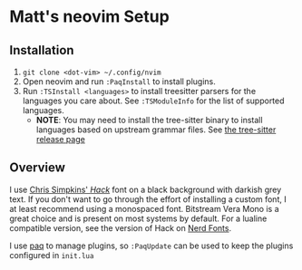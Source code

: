 # Matt's neovim Setup

## Installation

1. `git clone <dot-vim> ~/.config/nvim`
2. Open neovim and run `:PaqInstall` to install plugins.
3. Run `:TSInstall <languages>` to install treesitter parsers for the languages
   you care about. See `:TSModuleInfo` for the list of supported languages.
    - **NOTE**: You may need to install the tree-sitter binary to install
      languages based on upstream grammar files. See
      [the tree-sitter release page](https://github.com/tree-sitter/tree-sitter/releases)

## Overview

I use [Chris Simpkins' _Hack_](https://github.com/chrissimpkins/Hack) font on a
black background with darkish grey text. If you don't want to go through the
effort of installing a custom font, I at least recommend using a monospaced
font. Bitstream Vera Mono is a great choice and is present on most systems by
default. For a lualine compatible version, see the version of Hack on
[Nerd Fonts](https://www.nerdfonts.com).

I use [paq](https://github.com/savq/paq-nvim) to manage plugins, so
`:PaqUpdate` can be used to keep the plugins configured in `init.lua`
